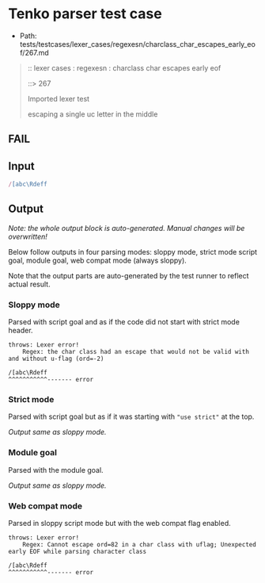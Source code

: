 # Tenko parser test case

- Path: tests/testcases/lexer_cases/regexesn/charclass_char_escapes_early_eof/267.md

> :: lexer cases : regexesn : charclass char escapes early eof
>
> ::> 267
>
> Imported lexer test
>
> escaping a single uc letter in the middle

## FAIL

## Input

`````js
/[abc\Rdeff
`````

## Output

_Note: the whole output block is auto-generated. Manual changes will be overwritten!_

Below follow outputs in four parsing modes: sloppy mode, strict mode script goal, module goal, web compat mode (always sloppy).

Note that the output parts are auto-generated by the test runner to reflect actual result.

### Sloppy mode

Parsed with script goal and as if the code did not start with strict mode header.

`````
throws: Lexer error!
    Regex: the char class had an escape that would not be valid with and without u-flag (ord=-2)

/[abc\Rdeff
^^^^^^^^^^^------- error
`````

### Strict mode

Parsed with script goal but as if it was starting with `"use strict"` at the top.

_Output same as sloppy mode._

### Module goal

Parsed with the module goal.

_Output same as sloppy mode._

### Web compat mode

Parsed in sloppy script mode but with the web compat flag enabled.

`````
throws: Lexer error!
    Regex: Cannot escape ord=82 in a char class with uflag; Unexpected early EOF while parsing character class

/[abc\Rdeff
^^^^^^^^^^^------- error
`````


